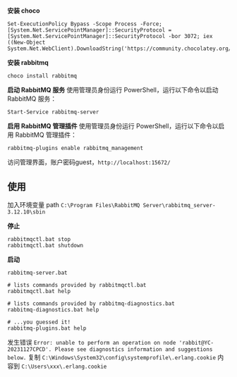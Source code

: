 ## 

**安装 choco**
```shell
Set-ExecutionPolicy Bypass -Scope Process -Force; [System.Net.ServicePointManager]::SecurityProtocol = [System.Net.ServicePointManager]::SecurityProtocol -bor 3072; iex ((New-Object System.Net.WebClient).DownloadString('https://community.chocolatey.org/install.ps1'))
```

**安装 rabbitmq**
```shell
choco install rabbitmq
```

**启动 RabbitMQ 服务**
使用管理员身份运行 PowerShell，运行以下命令以启动 RabbitMQ 服务：
```shell
Start-Service rabbitmq-server
```
**启用 RabbitMQ 管理插件**
使用管理员身份运行 PowerShell，运行以下命令以启用 RabbitMQ 管理插件：
```shell
rabbitmq-plugins enable rabbitmq_management
```
访问管理界面，账户密码guest，`http://localhost:15672/`
## 使用

加入环境变量 path `C:\Program Files\RabbitMQ Server\rabbitmq_server-3.12.10\sbin`


**停止**
```shell
rabbitmqctl.bat stop
rabbitmqctl.bat shutdown
```
**启动**
```shell
rabbitmq-server.bat
```
```shell
# lists commands provided by rabbitmqctl.bat
rabbitmqctl.bat help

# lists commands provided by rabbitmq-diagnostics.bat
rabbitmq-diagnostics.bat help

# ...you guessed it!
rabbitmq-plugins.bat help
```
发生错误 `Error: unable to perform an operation on node 'rabbit@YC-20231127CPCD'. Please see diagnostics information and suggestions below.`
复制 `C:\Windows\System32\config\systemprofile\.erlang.cookie` 内容到 `C:\Users\xxx\.erlang.cookie`
